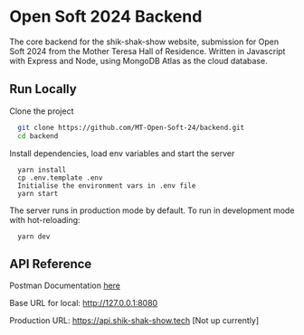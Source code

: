 #  Open Soft 2024 Backend
The core backend for the shik-shak-show website, submission for Open Soft 2024 from the Mother Teresa Hall of Residence.
Written in Javascript with Express and Node, using MongoDB Atlas as the cloud database.

## Run Locally

Clone the project

```bash
  git clone https://github.com/MT-Open-Soft-24/backend.git
  cd backend
```
Install dependencies, load env variables and start the server
```
  yarn install
  cp .env.template .env
  Initialise the environment vars in .env file
  yarn start
```
The server runs in production mode by default. To run in development mode with hot-reloading:
```
  yarn dev
```

## API Reference

Postman Documentation [here](https://documenter.getpostman.com/view/20079745/2sA35HZ2CK)


Base URL for local: http://127.0.0.1:8080

Production URL: https://api.shik-shak-show.tech [Not up currently]
